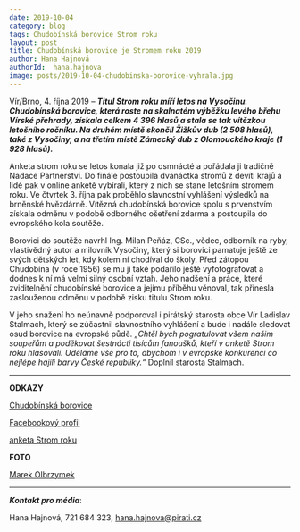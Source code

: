```yaml
---
date: 2019-10-04
category: blog
tags: Chudobínská borovice Strom roku 
layout: post
title: Chudobínská borovice je Stromem roku 2019
author: Hana Hajnová
authorId:  hana.hajnova
image: posts/2019-10-04-chudobinska-borovice-vyhrala.jpg
---
```


Vír/Brno, 4. října 2019 – ***Titul Strom roku míří letos na Vysočinu. Chudobínská borovice, která roste na skalnatém výběžku levého břehu Vírské přehrady, získala celkem 4 396 hlasů a stala se tak vítězkou letošního ročníku. Na druhém místě skončil Žižkův dub (2 508 hlasů), také z Vysočiny, a na třetím místě Zámecký dub z Olomouckého kraje (1 928 hlasů).*** 

Anketa strom roku se letos konala již po osmnácté a pořádala ji tradičně Nadace Partnerství. Do finále postoupila dvanáctka stromů z devíti krajů a lidé pak v online anketě vybírali, který z nich se stane letošním stromem roku. Ve čtvrtek 3. října pak proběhlo slavnostní vyhlášení výsledků na brněnské hvězdárně. Vítězná chudobínská borovice spolu s prvenstvím získala odměnu v podobě odborného ošetření zdarma a postoupila do evropského kola soutěže. 

Borovici do soutěže navrhl Ing. Milan Peňáz, CSc., vědec, odborník na ryby, vlastivědný autor a milovník Vysočiny, který si borovici pamatuje ještě ze svých dětských let, kdy kolem ní chodíval do školy. Před zátopou Chudobína (v roce 1956) se mu ji také podařilo ještě vyfotografovat a dodnes k ní má velmi silný osobní vztah. Jeho nadšení a práce, které zviditelnění chudobínské borovice a jejímu příběhu věnoval, tak přinesla zaslouženou odměnu v podobě zisku titulu Strom roku.

V jeho snažení ho neúnavně podporoval i pirátský starosta obce Vír Ladislav Stalmach, který se zúčastnil slavnostního vyhlášení a bude i nadále sledovat osud borovice na evropské půdě. *„Chtěl bych pogratulovat všem našim soupeřům a poděkovat šestnácti tisícům fanoušků, kteří v anketě Strom roku hlasovali. Uděláme vše pro to, abychom i v evropské konkurenci co nejlépe hájili barvy České republiky.“* Doplnil starosta Stalmach.

---

**ODKAZY**

[Chudobínská borovice](https://www.stromroku.cz/finaliste/aktualni/Chudobinska-borovice)

[Facebookový profil](https://www.facebook.com/Chudobinskaborovice)

[anketa Strom roku](https://www.stromroku.cz/)


**FOTO** 

[Marek Olbrzymek](https://www.stromroku.cz/finaliste/aktualni/Chudobinska-borovice)

---

***Kontakt pro média***:

Hana Hajnová, 721 684 323, hana.hajnova@pirati.cz
